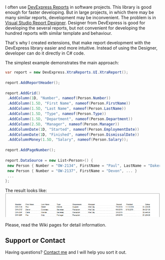 I often use [DevExpress Reports](https://www.devexpress.com/subscriptions/reporting/) in software projects. This library is good enough for faster developing. But in large projects, in which there may be many similar reports, development may be inconvenient. The problem is in [Visual Studio Report Designer](https://docs.devexpress.com/XtraReports/4256/visual-studio-report-designer). Designer from DevExpress is good for developing the several reports, but not convenient for developing the hundred reports with similar template and behaviour.

That's why I created extensions, that make report development with the DevExpress library easier and more intuitive. Instead of using the Designer, developer can do it directly in C# code.

The simplest example demonstrates the main approach:

 ```csharp
var report = new DevExpress.XtraReports.UI.XtraReport();

report.AddReportHeader();

report.AddGrid()
  .AddColumn(1D, "Number", nameof(Person.Number))
  .AddColumn(1.5D, "First Name", nameof(Person.FirstName))
  .AddColumn(1.5D, "Last Name", nameof(Person.LastName))
  .AddColumn(1.5D, "Type", nameof(Person.Type))
  .AddColumn(1.5D, "Department", nameof(Person.Department))
  .AddColumn(2.5D, "Manager", nameof(Person.Manager))
  .AddColumnDate(1D, "Started", nameof(Person.EmploymentDate))
  .AddColumnDate(1D, "Finished", nameof(Person.DismissalDate))
  .AddColumnMoney(1.5D, "Salary", nameof(Person.Salary));

report.AddPageNumber();

report.DataSource = new List<Person>() { 
  new Person { Number = "OW-2134", FirstName = "Paul", LastName = "Daker", ... },
  new Person { Number = "OW-2137", FirstName = "Devon", ... } 
  ... 
};
```

The result looks like:
![Report Example](reportexample.png)

Please, read the Wiki pages for detail information.

## Support or Contact

Having questions? [Contact me](https://github.com/CanadianBeaver) and I will help you sort it out.
